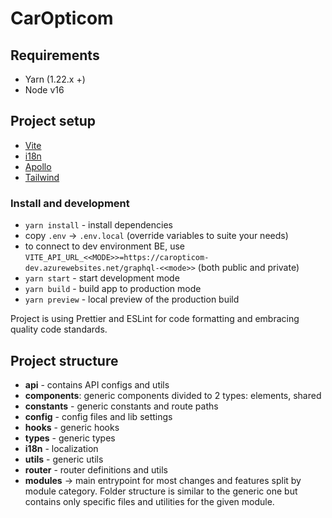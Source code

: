 # CarOpticom

## Requirements

- Yarn (1.22.x +)
- Node v16

## Project setup

- [Vite](https://vitejs.dev/)
- [i18n](https://react.i18next.com/)
- [Apollo](https://www.apollographql.com/docs/react/)
- [Tailwind](https://tailwindcss.com/)

### Install and development

- `yarn install` - install dependencies
- copy `.env` -> `.env.local` (override variables to suite your needs)
- to connect to dev environment BE, use `VITE_API_URL_<<MODE>>=https://caropticom-dev.azurewebsites.net/graphql-<<mode>>` (both public and private)
- `yarn start` - start development mode
- `yarn build` - build app to production mode
- `yarn preview` - local preview of the production build

Project is using Prettier and ESLint for code formatting and embracing quality code standards.

## Project structure

- **api** - contains API configs and utils
- **components**: generic components divided to 2 types: elements, shared
- **constants** - generic constants and route paths
- **config** - config files and lib settings
- **hooks** - generic hooks
- **types** - generic types
- **i18n** - localization
- **utils** - generic utils
- **router** - router definitions and utils
- **modules** -> main entrypoint for most changes and features split by
    module category. Folder structure is similar to the generic one but contains
    only specific files and utilities for the given module.
